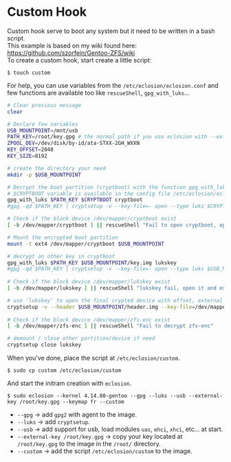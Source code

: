 # Custom Hook
Custom hook serve to boot any system but it need to be written in a bash script.  
This example is based on my wiki found here: https://github.com/szorfein/Gentoo-ZFS/wiki   
To create a custom hook, start create a little script:

    $ touch custom

For help, you can use variables from the `/etc/eclosion/eclosion.conf` and few functions are available too like `rescueShell`, `gpg_with_luks`...

```sh
# Clear previous message
clear 

# Declare few variables
USB_MOUNTPOINT=/mnt/usb
PATH_KEY=/root/key.gpg # the normal path if you use eclosion with --external-key
ZPOOL_DEV=/dev/disk/by-id/ata-STXX-2GH_WXXN
KEY_OFFSET=2048
KEY_SIZE=8192

# create the directory your need
mkdir -p $USB_MOUNTPOINT

# Decrypt the boot partition (cryptboot) with the function gpg_with_luks or manually
# $CRYPTBOOT variable is available in the config file /etc/eclosion/eclosion.conf
gpg_with_luks $PATH_KEY $CRYPTBOOT cryptboot
#gpg -qd $PATH_KEY | cryptsetup -v --key-file=- open --type luks $CRYPTBOOT cryptboot

# Check if the block device /dev/mapper/cryptboot exist
[ -b /dev/mapper/cryptboot ] || rescueShell "Fail to open cryptboot, open him and exit"

# Mount the encrypted boot partition
mount -t ext4 /dev/mapper/cryptboot $USB_MOUNTPOINT

# decrypt an other key in cryptboot
gpg_with_luks $PATH_KEY $USB_MOUNTPOINT/key.img lukskey
#gpg -qd $PATH_KEY | cryptsetup -v --key-file=- open --type luks $USB_MOUNTPOINT/key.img lukskey
          
# Check if the block device /dev/mapper/lukskey exist
[ -b /dev/mapper/lukskey ] || rescueShell "lukskey fail, open it and exit"

# use 'lukskey' to open the final crypted device with offset, external header, etc...
cryptsetup -v --header $USB_MOUNTPOINT/header.img --key-file=/dev/mapper/lukskey --keyfile-offset=$KEY_OFFSET --keyfile-size=$KEY_SIZE --type luks $ZPOOL_DEV zfs-enc
                
# Check if the block device /dev/mapper/zfs-enc exist
[ -b /dev/mapper/zfs-enc ] || rescueShell "Fail to decrypt zfs-enc"

# demount / close other partition/device if need
cryptsetup close lukskey
```

When you've done, place the script at `/etc/eclosion/custom`.

    $ sudo cp custom /etc/eclosion/custom

And start the initram creation with `eclosion`.

    $ sudo eclosion --kernel 4.14.80-gentoo --gpg --luks --usb --external-key /root/key.gpg --keymap fr --custom

+ `--gpg` -> add `gpg2` with agent to the image.
+ `--luks` -> add `cryptsetup`.
+ `--usb` -> add support for usb, load modules `uas`, `ehci`, `xhci`, etc... at start.
+ `--external-key /root/key.gpg` -> copy your key located at `/root/key.gpg` to the image in the `/root/` directory.  
+ `--custom` -> add the script `/etc/eclosion/custom` to the image.
